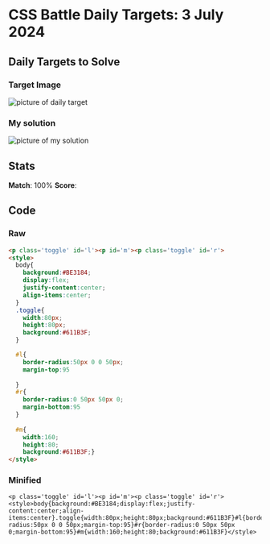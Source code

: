 

# CSS Battle Daily Targets: 3 July 2024

## Daily Targets to Solve

### Target Image

![picture of daily target](https://github.com/BekiaD/cssbattle/assets/144695091/b18a2ba2-e135-42dd-95e8-6a2103dcbe89)


### My solution

![picture of my solution](https://github.com/BekiaD/cssbattle/assets/144695091/96495344-9450-4208-ab12-dcfd2469b1d3)
## Stats

**Match**: 100%
**Score**: 

## Code

### Raw

```html
<p class='toggle' id='l'><p id='m'><p class='toggle' id='r'>
<style>
  body{
    background:#BE3184;
    display:flex;
    justify-content:center;
    align-items:center;
  }
  .toggle{
    width:80px;
    height:80px;
    background:#611B3F;
  }

  #l{
    border-radius:50px 0 0 50px;
    margin-top:95
    
  }
  #r{
    border-radius:0 50px 50px 0;
    margin-bottom:95
  }
  
  #m{
    width:160;
    height:80;
    background:#611B3F;}
</style>
```

### Minified

```
<p class='toggle' id='l'><p id='m'><p class='toggle' id='r'><style>body{background:#BE3184;display:flex;justify-content:center;align-items:center}.toggle{width:80px;height:80px;background:#611B3F}#l{border-radius:50px 0 0 50px;margin-top:95}#r{border-radius:0 50px 50px 0;margin-bottom:95}#m{width:160;height:80;background:#611B3F}</style>
```
